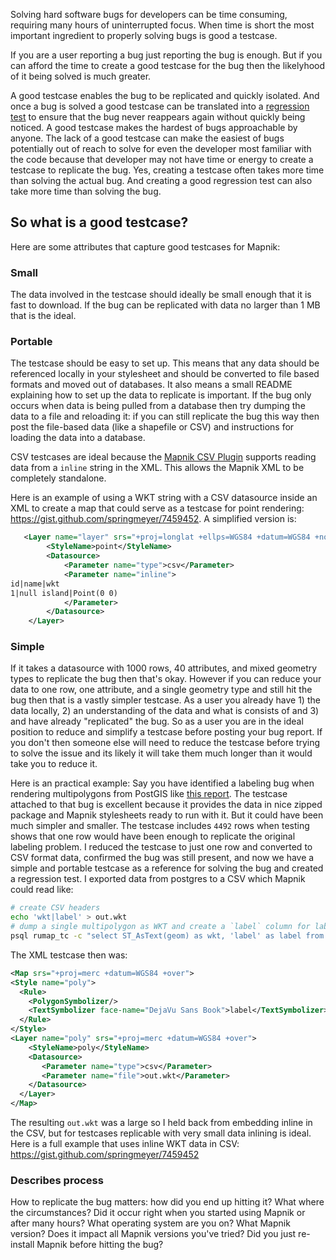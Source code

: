 Solving hard software bugs for developers can be time consuming, requiring many hours of uninterrupted focus. When time is short the most important ingredient to properly solving bugs is good a testcase.

If you are a user reporting a bug just reporting the bug is enough. But if you can afford the time to create a good testcase for the bug then the likelyhood of it being solved is much greater.

A good testcase enables the bug to be replicated and quickly isolated. And once a bug is solved a good testcase can be translated into a [regression test](http://en.wikipedia.org/wiki/Regression_testing) to ensure that the bug never reappears again without quickly being noticed. A good testcase makes the hardest of bugs approachable by anyone. The lack of a good testcase can make the easiest of bugs potentially out of reach to solve for even the developer most familiar with the code because that developer may not have time or energy to create a testcase to replicate the bug. Yes, creating a testcase often takes more time than solving the actual bug. And creating a good regression test can also take more time than solving the bug.

## So what is a good testcase?

Here are some attributes that capture good testcases for Mapnik:

### Small

The data involved in the testcase should ideally be small enough that it is fast to download. If the bug can be replicated with data no larger than 1 MB that is the ideal.

### Portable

The testcase should be easy to set up. This means that any data should be referenced locally in your stylesheet and should be converted to file based formats and moved out of databases. It also means a small README explaining how to set up the data to replicate is important. If the bug only occurs when data is being pulled from a database then try dumping the data to a file and reloading it: if you can still replicate the bug this way then post the file-based data (like a shapefile or CSV) and instructions for loading the data into a database. 

CSV testcases are ideal because the [Mapnik CSV Plugin](https://github.com/mapnik/mapnik/wiki/CSV-Plugin) supports reading data from a `inline` string in the XML. This allows the Mapnik XML to be completely standalone.

Here is an example of using a WKT string with a CSV datasource inside an XML to create a map that could serve as a testcase for point rendering: https://gist.github.com/springmeyer/7459452. A simplified version is:

```xml
   <Layer name="layer" srs="+proj=longlat +ellps=WGS84 +datum=WGS84 +no_defs">
        <StyleName>point</StyleName>
        <Datasource>
            <Parameter name="type">csv</Parameter>
            <Parameter name="inline">
id|name|wkt
1|null island|Point(0 0)
            </Parameter>
        </Datasource>
    </Layer>
````

### Simple

If it takes a datasource with 1000 rows, 40 attributes, and mixed geometry types to replicate the bug then that's okay. However if you can reduce your data to one row, one attribute, and a single geometry type and still hit the bug then that is a vastly simpler testcase. As a user you already have 1) the data locally, 2) an understanding of the data and what is consists of and 3) and have already "replicated" the bug. So as a user you are in the ideal position to reduce and simplify a testcase before posting your bug report. If you don't then someone else will need to reduce the testcase before trying to solve the issue and its likely it will take them much longer than it would take you to reduce it.

Here is an practical example: Say you have identified a labeling bug when rendering multipolygons from PostGIS like [this report](https://github.com/mapnik/mapnik/issues/2062). The testcase attached to that bug is excellent because it provides the data in nice zipped package and Mapnik stylesheets ready to run with it. But it could have been much simpler and smaller. The testcase includes `4492` rows when testing shows that one row would have been enough to replicate the original labeling problem. I reduced the testcase to just one row and converted to CSV format data, confirmed the bug was still present, and now we have a simple and portable testcase as a reference for solving the bug and created a regression test. I exported data from postgres to a CSV which Mapnik could read like:

```sh
# create CSV headers
echo 'wkt|label' > out.wkt
# dump a single multipolygon as WKT and create a `label` column for labeling
psql rumap_tc -c "select ST_AsText(geom) as wkt, 'label' as label from topo_sz where id=697611;" -A -t >> out.wkt
```

The XML testcase then was:
```xml
<Map srs="+proj=merc +datum=WGS84 +over">
<Style name="poly">
  <Rule>
    <PolygonSymbolizer/>
    <TextSymbolizer face-name="DejaVu Sans Book">label</TextSymbolizer>
  </Rule>
</Style>
<Layer name="poly" srs="+proj=merc +datum=WGS84 +over">
    <StyleName>poly</StyleName>
    <Datasource>
       <Parameter name="type">csv</Parameter>
       <Parameter name="file">out.wkt</Parameter>
    </Datasource>
  </Layer>
</Map>
```

The resulting `out.wkt` was a large so I held back from embedding inline in the CSV, but for testcases replicable with very small data inlining is ideal. Here is a full example that uses inline WKT data in CSV: https://gist.github.com/springmeyer/7459452

### Describes process

How to replicate the bug matters: how did you end up hitting it? What where the circumstances? Did it occur right when you started using Mapnik or after many hours? What operating system are you on? What Mapnik version? Does it impact all Mapnik versions you've tried? Did you just re-install Mapnik before hitting the bug?
